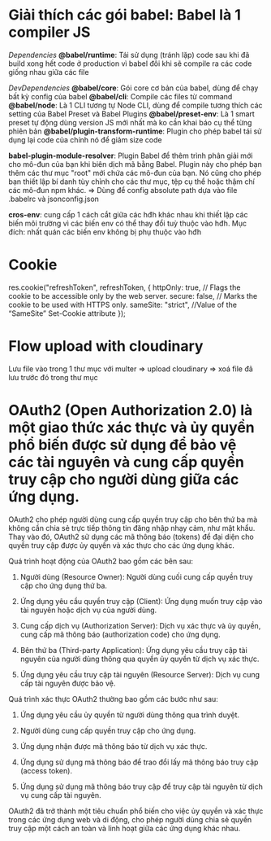 # Giải thích các gói babel: Babel là 1 compiler JS

_Dependencies_
**@babel/runtime**: Tái sử dụng (tránh lặp) code sau khi đã build xong hết code ở production vì babel đôi khi sẽ compile ra các code giống nhau giữa các file

_DevDependencies_
**@babel/core**: Gói core cơ bản của babel, dùng để chạy bất kỳ config của babel
**@babel/cli**: Compile các files từ command
**@babel/node**: Là 1 CLI tương tự Node CLI, dùng để compile tương thích các setting của Babel Preset và Babel Plugins
**@babel/preset-env**: Là 1 smart preset tự động dùng version JS mới nhất mà ko cần khai báo cụ thể từng phiên bản
**@babel/plugin-transform-runtime**: Plugin cho phép babel tái sử dụng lại code của chính nó để giảm size code

**babel-plugin-module-resolver**: Plugin Babel để thêm trình phân giải mới cho mô-đun của bạn khi biên dịch mã bằng Babel. Plugin này cho phép bạn thêm các thư mục "root" mới chứa các mô-đun của bạn. Nó cũng cho phép bạn thiết lập bí danh tùy chỉnh cho các thư mục, tệp cụ thể hoặc thậm chí các mô-đun npm khác. => Dùng để config absolute path dựa vào file .babelrc và jsonconfig.json

**cros-env**: cung cấp 1 cách cắt giữa các hđh khác nhau khi thiết lập các biến môi trường vì các biến env có thể thay đổi tuỳ thuộc vào hđh. Mục đích: nhất quán các biến env không bị phụ thuộc vào hđh
# Cookie

res.cookie("refreshToken", refreshToken, {
httpOnly: true, // Flags the cookie to be accessible only by the web server.
secure: false, // Marks the cookie to be used with HTTPS only.
sameSite: "strict", //Value of the “SameSite” Set-Cookie attribute
});

# Flow upload with cloudinary

Lưu file vào trong 1 thư mục với multer => upload cloudinary => xoá file đã lưu trước đó trong thư mục

# OAuth2 (Open Authorization 2.0) là một giao thức xác thực và ủy quyền phổ biến được sử dụng để bảo vệ các tài nguyên và cung cấp quyền truy cập cho người dùng giữa các ứng dụng.

OAuth2 cho phép người dùng cung cấp quyền truy cập cho bên thứ ba mà không cần chia sẻ trực tiếp thông tin đăng nhập nhạy cảm, như mật khẩu. Thay vào đó, OAuth2 sử dụng các mã thông báo (tokens) để đại diện cho quyền truy cập được ủy quyền và xác thực cho các ứng dụng khác.

Quá trình hoạt động của OAuth2 bao gồm các bên sau:

1. Người dùng (Resource Owner): Người dùng cuối cung cấp quyền truy cập cho ứng dụng thứ ba.

2. Ứng dụng yêu cầu quyền truy cập (Client): Ứng dụng muốn truy cập vào tài nguyên hoặc dịch vụ của người dùng.

3. Cung cấp dịch vụ (Authorization Server): Dịch vụ xác thực và ủy quyền, cung cấp mã thông báo (authorization code) cho ứng dụng.

4. Bên thứ ba (Third-party Application): Ứng dụng yêu cầu truy cập tài nguyên của người dùng thông qua quyền ủy quyền từ dịch vụ xác thực.

5. Ứng dụng yêu cầu truy cập tài nguyên (Resource Server): Dịch vụ cung cấp tài nguyên được bảo vệ.

Quá trình xác thực OAuth2 thường bao gồm các bước như sau:

1. Ứng dụng yêu cầu ủy quyền từ người dùng thông qua trình duyệt.

2. Người dùng cung cấp quyền truy cập cho ứng dụng.

3. Ứng dụng nhận được mã thông báo từ dịch vụ xác thực.

4. Ứng dụng sử dụng mã thông báo để trao đổi lấy mã thông báo truy cập (access token).

5. Ứng dụng sử dụng mã thông báo truy cập để truy cập tài nguyên từ dịch vụ cung cấp tài nguyên.

OAuth2 đã trở thành một tiêu chuẩn phổ biến cho việc ủy quyền và xác thực trong các ứng dụng web và di động, cho phép người dùng chia sẻ quyền truy cập một cách an toàn và linh hoạt giữa các ứng dụng khác nhau.
